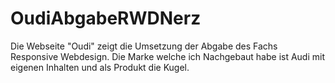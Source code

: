 # OudiAbgabeRWDNerz
Die Webseite "Oudi" zeigt die Umsetzung der Abgabe des Fachs Responsive Webdesign. 
Die Marke welche ich Nachgebaut habe ist Audi mit eigenen Inhalten und als Produkt die Kugel.